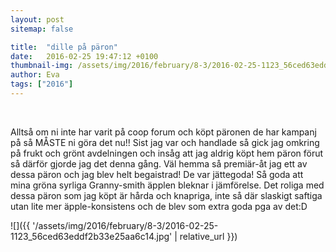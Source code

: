```yaml
---
layout: post
sitemap: false

title:  "dille på päron"
date:   2016-02-25 19:47:12 +0100
thumbnail-img: /assets/img/2016/february/8-3/2016-02-25-1123_56ced63eddf2b33e25aa6c14.jpg
author: Eva
tags: ["2016"]
---
```


 




Alltså om ni inte har varit på coop forum och köpt päronen de har kampanj på så MÅSTE ni göra det nu!! Sist jag var och handlade så gick jag omkring på frukt och grönt avdelningen och insåg att jag aldrig köpt hem päron förut så därför gjorde jag det denna gång. Väl hemma så premiär-åt jag ett av dessa päron och jag blev helt begaistrad! De var jättegoda! Så goda att mina gröna syrliga Granny-smith äpplen bleknar i jämförelse. Det roliga med dessa päron som jag köpt är hårda och knapriga, inte så där slaskigt saftiga utan lite mer äpple-konsistens och de blev som extra goda pga av det:D

![]({{ '/assets/img/2016/february/8-3/2016-02-25-1123_56ced63eddf2b33e25aa6c14.jpg'  | relative_url }})

